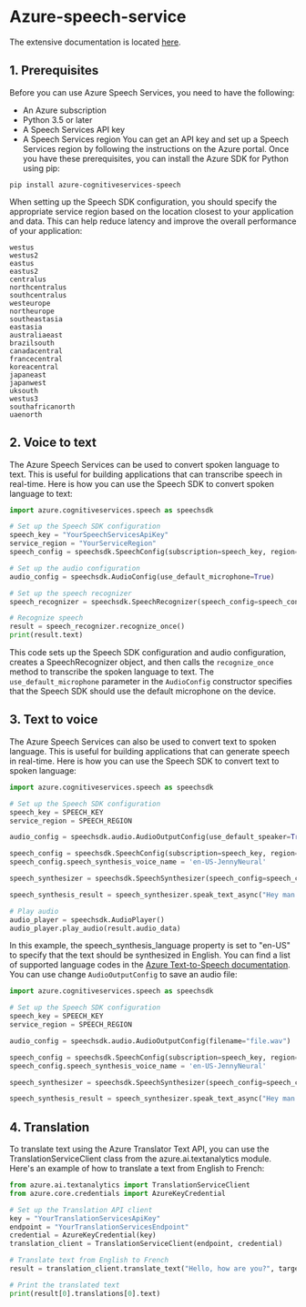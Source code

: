 # Azure-speech-service

The extensive documentation is located [here](https://learn.microsoft.com/en-us/python/api/azure-cognitiveservices-speech/?view=azure-python).

## 1. Prerequisites
Before you can use Azure Speech Services, you need to have the following:

* An Azure subscription
* Python 3.5 or later
* A Speech Services API key
* A Speech Services region
You can get an API key and set up a Speech Services region by following the instructions on the Azure portal. Once you have these prerequisites, you can install the Azure SDK for Python using pip:
```
pip install azure-cognitiveservices-speech
```
When setting up the Speech SDK configuration, you should specify the appropriate service region based on the location closest to your application and data. This can help reduce latency and improve the overall performance of your application:
```
westus
westus2
eastus
eastus2
centralus
northcentralus
southcentralus
westeurope
northeurope
southeastasia
eastasia
australiaeast
brazilsouth
canadacentral
francecentral
koreacentral
japaneast
japanwest
uksouth
westus3
southafricanorth
uaenorth
```
## 2. Voice to text
The Azure Speech Services can be used to convert spoken language to text. This is useful for building applications that can transcribe speech in real-time. Here is how you can use the Speech SDK to convert spoken language to text:
```python
import azure.cognitiveservices.speech as speechsdk

# Set up the Speech SDK configuration
speech_key = "YourSpeechServicesApiKey"
service_region = "YourServiceRegion"
speech_config = speechsdk.SpeechConfig(subscription=speech_key, region=service_region)

# Set up the audio configuration
audio_config = speechsdk.AudioConfig(use_default_microphone=True)

# Set up the speech recognizer
speech_recognizer = speechsdk.SpeechRecognizer(speech_config=speech_config, audio_config=audio_config)

# Recognize speech
result = speech_recognizer.recognize_once()
print(result.text)
```
This code sets up the Speech SDK configuration and audio configuration, creates a SpeechRecognizer object, and then calls the `recognize_once` method to transcribe the spoken language to text. The `use_default_microphone` parameter in the `AudioConfig` constructor specifies that the Speech SDK should use the default microphone on the device.

## 3. Text to voice
The Azure Speech Services can also be used to convert text to spoken language. This is useful for building applications that can generate speech in real-time. Here is how you can use the Speech SDK to convert text to spoken language:
```python
import azure.cognitiveservices.speech as speechsdk

# Set up the Speech SDK configuration
speech_key = SPEECH_KEY
service_region = SPEECH_REGION

audio_config = speechsdk.audio.AudioOutputConfig(use_default_speaker=True)

speech_config = speechsdk.SpeechConfig(subscription=speech_key, region=service_region)
speech_config.speech_synthesis_voice_name = 'en-US-JennyNeural'

speech_synthesizer = speechsdk.SpeechSynthesizer(speech_config=speech_config, audio_config=audio_config)

speech_synthesis_result = speech_synthesizer.speak_text_async("Hey man!").get()

# Play audio
audio_player = speechsdk.AudioPlayer()
audio_player.play_audio(result.audio_data)
```
In this example, the speech_synthesis_language property is set to "en-US" to specify that the text should be synthesized in English. You can find a list of supported language codes in the [Azure Text-to-Speech documentation](https://docs.microsoft.com/en-us/azure/cognitive-services/speech-service/language-support). 
You can use change `AudioOutputConfig` to save an audio file:
```python
import azure.cognitiveservices.speech as speechsdk

# Set up the Speech SDK configuration
speech_key = SPEECH_KEY
service_region = SPEECH_REGION

audio_config = speechsdk.audio.AudioOutputConfig(filename="file.wav")

speech_config = speechsdk.SpeechConfig(subscription=speech_key, region=service_region)
speech_config.speech_synthesis_voice_name = 'en-US-JennyNeural'

speech_synthesizer = speechsdk.SpeechSynthesizer(speech_config=speech_config, audio_config=audio_config)

speech_synthesis_result = speech_synthesizer.speak_text_async("Hey man!").get()
```
## 4. Translation
To translate text using the Azure Translator Text API, you can use the TranslationServiceClient class from the azure.ai.textanalytics module. Here's an example of how to translate a text from English to French:
```python
from azure.ai.textanalytics import TranslationServiceClient
from azure.core.credentials import AzureKeyCredential

# Set up the Translation API client
key = "YourTranslationServicesApiKey"
endpoint = "YourTranslationServicesEndpoint"
credential = AzureKeyCredential(key)
translation_client = TranslationServiceClient(endpoint, credential)

# Translate text from English to French
result = translation_client.translate_text("Hello, how are you?", target_language="fr")

# Print the translated text
print(result[0].translations[0].text)
```
